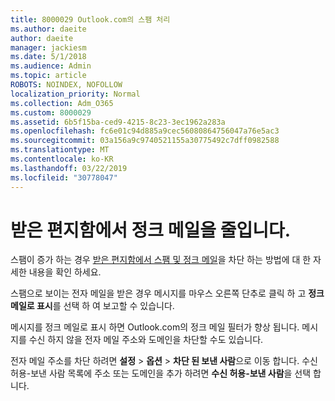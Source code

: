 ```yaml
---
title: 8000029 Outlook.com의 스팸 처리
ms.author: daeite
author: daeite
manager: jackiesm
ms.date: 5/1/2018
ms.audience: Admin
ms.topic: article
ROBOTS: NOINDEX, NOFOLLOW
localization_priority: Normal
ms.collection: Adm_O365
ms.custom: 8000029
ms.assetid: 6b5f15ba-ced9-4215-8c23-3ec1962a283a
ms.openlocfilehash: fc6e01c94d885a9cec56080864756047a76e5ac3
ms.sourcegitcommit: 03a156a9c9740521155a30775492c7dff0982588
ms.translationtype: MT
ms.contentlocale: ko-KR
ms.lasthandoff: 03/22/2019
ms.locfileid: "30778047"
---
```

# <a name="reduce-junk-email-in-your-inbox"></a>받은 편지함에서 정크 메일을 줄입니다.

스팸이 증가 하는 경우 [받은 편지함에서 스팸 및 정크 메일](https://go.microsoft.com/fwlink/p/?linkid=873140)을 차단 하는 방법에 대 한 자세한 내용을 확인 하세요.
  
스팸으로 보이는 전자 메일을 받은 경우 메시지를 마우스 오른쪽 단추로 클릭 하 고 **정크 메일로 표시**를 선택 하 여 보고할 수 있습니다. 
  
메시지를 정크 메일로 표시 하면 Outlook.com의 정크 메일 필터가 향상 됩니다. 메시지를 수신 하지 않을 전자 메일 주소와 도메인을 차단할 수도 있습니다.
  
전자 메일 주소를 차단 하려면 **설정** \> **옵션** \> **차단 된 보낸 사람**으로 이동 합니다. 수신 허용-보낸 사람 목록에 주소 또는 도메인을 추가 하려면 **수신 허용-보낸 사람**을 선택 합니다. 
  

